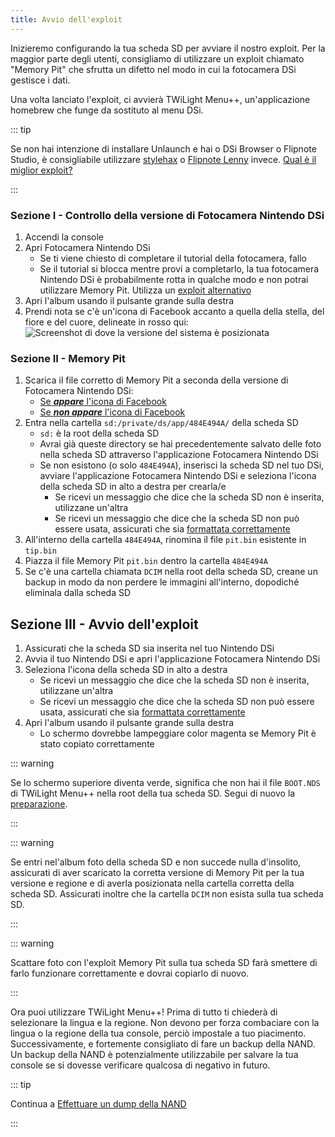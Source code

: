 ```yaml
---
title: Avvio dell'exploit
---
```


Inizieremo configurando la tua scheda SD per avviare il nostro exploit. Per la maggior parte degli utenti, consigliamo di utilizzare un exploit chiamato "Memory Pit" che sfrutta un difetto nel modo in cui la fotocamera DSi gestisce i dati.

Una volta lanciato l'exploit, ci avvierà TWiLight Menu++, un'applicazione homebrew che funge da sostituto al menu DSi.

::: tip

Se non hai intenzione di installare Unlaunch e hai o DSi Browser o Flipnote Studio, è consigliabile utilizzare [stylehax](launching-the-browser-exploit.html) o [Flipnote Lenny](launching-the-flipnote-exploit.html) invece. [Qual è il miglior exploit?](faq.html#which-is-the-best-exploit)

:::

### Sezione I - Controllo della versione di Fotocamera Nintendo DSi

1. Accendi la console
1. Apri Fotocamera Nintendo DSi
    - Se ti viene chiesto di completare il tutorial della fotocamera, fallo
    - Se il tutorial si blocca mentre provi a completarlo, la tua fotocamera Nintendo DSi è probabilmente rotta in qualche modo e non potrai utilizzare Memory Pit. Utilizza un [exploit alternativo](alternate-exploits.html)
1. Apri l'album usando il pulsante grande sulla destra
1. Prendi nota se c'è un'icona di Facebook accanto a quella della stella, del fiore e del cuore, delineate in rosso qui: ![Screenshot di dove la versione del sistema è posizionata](/assets/images/facebook-check.png)

### Sezione II - Memory Pit

1. Scarica il file corretto di Memory Pit a seconda della versione di Fotocamera Nintendo DSi:
    - [Se ***appare*** l'icona di Facebook](/assets/files/memory_pit/768_1024/pit.bin)
    - [Se ***non appare*** l'icona di Facebook](/assets/files/memory_pit/256/pit.bin)
1. Entra nella cartella `sd:/private/ds/app/484E494A/` della scheda SD
    - `sd:` è la root della scheda SD
    - Avrai già queste directory se hai precedentemente salvato delle foto nella scheda SD attraverso l'applicazione Fotocamera Nintendo DSi
    - Se non esistono (o solo `484E494A`), inserisci la scheda SD nel tuo DSi, avviare l'applicazione Fotocamera Nintendo DSi e seleziona l'icona della scheda SD in alto a destra per crearla/e
        - Se ricevi un messaggio che dice che la scheda SD non è inserita, utilizzane un'altra
        - Se ricevi un messaggio che dice che la scheda SD non può essere usata, assicurati che sia [formattata correttamente](sd-card-setup.html)
1. All'interno della cartella `484E494A`, rinomina il file `pit.bin` esistente in `tip.bin`
1. Piazza il file Memory Pit `pit.bin` dentro la cartella `484E494A`
1. Se c'è una cartella chiamata `DCIM` nella root della scheda SD, creane un backup in modo da non perdere le immagini all'interno, dopodiché eliminala dalla scheda SD


## Sezione III - Avvio dell'exploit

1. Assicurati che la scheda SD sia inserita nel tuo Nintendo DSi
1. Avvia il tuo Nintendo DSi e apri l'applicazione Fotocamera Nintendo DSi
1. Seleziona l'icona della scheda SD in alto a destra
    - Se ricevi un messaggio che dice che la scheda SD non è inserita, utilizzane un'altra
    - Se ricevi un messaggio che dice che la scheda SD non può essere usata, assicurati che sia [formattata correttamente](sd-card-setup.html)
1. Apri l'album usando il pulsante grande sulla destra
    - Lo schermo dovrebbe lampeggiare color magenta se Memory Pit è stato copiato correttamente

::: warning

Se lo schermo superiore diventa verde, significa che non hai il file `BOOT.NDS` di TWiLight Menu++ nella root della tua scheda SD. Segui di nuovo la [preparazione](get-started.html#section-i-prep-work).

:::

::: warning

Se entri nel'album foto della scheda SD e non succede nulla d'insolito, assicurati di aver scaricato la corretta versione di Memory Pit per la tua versione e regione e di averla posizionata nella cartella corretta della scheda SD. Assicurati inoltre che la cartella `DCIM` non esista sulla tua scheda SD.

:::

::: warning

Scattare foto con l'exploit Memory Pit sulla tua scheda SD farà smettere di farlo funzionare correttamente e dovrai copiarlo di nuovo.

:::

Ora puoi utilizzare TWiLight Menu++! Prima di tutto ti chiederà di selezionare la lingua e la regione. Non devono per forza combaciare con la lingua o la regione della tua console, perciò impostale a tuo piacimento. Successivamente, e fortemente consigliato di fare un backup della NAND. Un backup della NAND è potenzialmente utilizzabile per salvare la tua console se si dovesse verificare qualcosa di negativo in futuro.

::: tip

Continua a [Effettuare un dump della NAND](dumping-nand.html)

:::
